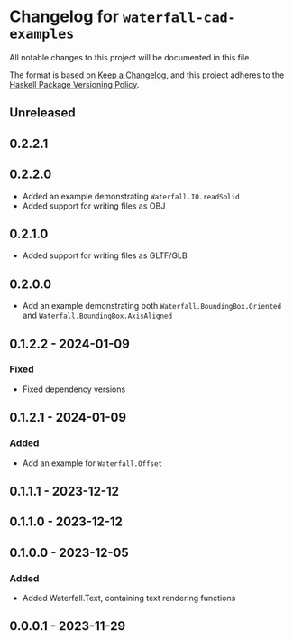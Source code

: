 # Changelog for `waterfall-cad-examples`

All notable changes to this project will be documented in this file.

The format is based on [Keep a Changelog](https://keepachangelog.com/en/1.0.0/),
and this project adheres to the
[Haskell Package Versioning Policy](https://pvp.haskell.org/).

## Unreleased

## 0.2.2.1

## 0.2.2.0

- Added an example demonstrating `Waterfall.IO.readSolid`
- Added support for writing files as OBJ

## 0.2.1.0

- Added support for writing files as GLTF/GLB

## 0.2.0.0

- Add an example demonstrating both `Waterfall.BoundingBox.Oriented` and `Waterfall.BoundingBox.AxisAligned`

## 0.1.2.2 - 2024-01-09 

### Fixed

- Fixed dependency versions

## 0.1.2.1 - 2024-01-09 

### Added 

- Add an example for `Waterfall.Offset`

## 0.1.1.1 - 2023-12-12 

## 0.1.1.0 - 2023-12-12 

## 0.1.0.0 - 2023-12-05 

### Added

- Added Waterfall.Text, containing text rendering functions

## 0.0.0.1 - 2023-11-29
